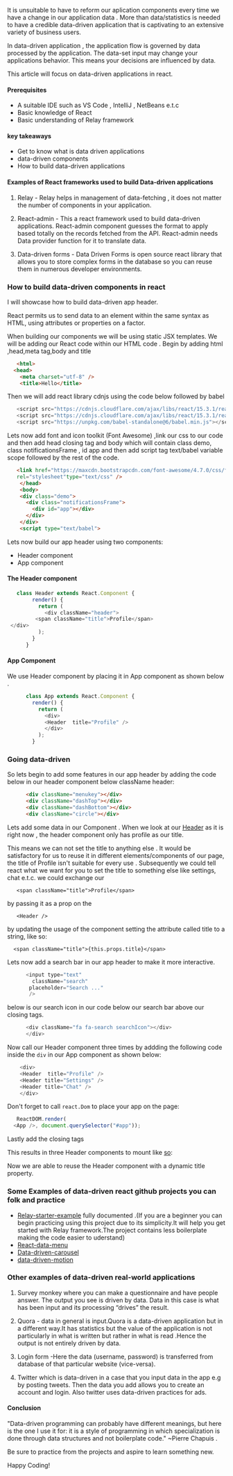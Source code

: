 It is unsuitable to have to reform our aplication components every time we have a change in our application data . More than data/statistics is needed to have a credible data-driven application that is captivating to an extensive variety of business users.

In data-driven application , the application flow is governed by data processed by the application. The data-set input may change your applications behavior. This means your decisions are influenced by data.

This article will focus on data-driven applications in react.

#### Prerequisites

- A suitable IDE such as VS Code , IntelliJ , NetBeans e.t.c
- Basic knowledge of React
- Basic understanding of Relay framework

#### key takeaways

- Get to know what is data driven applications
- data-driven components
- How to build data-driven applications

#### Examples of React frameworks used to build Data-driven applications

1. Relay - Relay helps in management of data-fetching , it does not matter the number of components in your application.

2. React-admin - This a react framework used to build data-driven applications. React-admin component guesses the format to apply based totally on the records fetched from the API. React-admin needs Data provider function for it to translate data.

3. Data-driven forms - Data Driven Forms is open source react library that allows you to store complex forms in the database so you can reuse them in numerous developer environments.

### How to build data-driven components in react
I will showcase how to build data-driven app header.

React permits us to send data to an element within the same syntax as HTML, using attributes or properties on a factor.

When building our components we will be using static JSX templates. We will be adding our React code within our HTML code .
Begin by adding html ,head,meta tag,body and title
```html
   <html>
  <head>
    <meta charset="utf-8" />
    <title>Hello</title>
 ```
 
Then we will add react library cdnjs using the code below followed by babel
 <!-- Script tags including React -->
 ```js
    <script src="https://cdnjs.cloudflare.com/ajax/libs/react/15.3.1/react.min.js"></script>
    <script src="https://cdnjs.cloudflare.com/ajax/libs/react/15.3.1/react-dom.min.js"></script>
    <script src="https://unpkg.com/babel-standalone@6/babel.min.js"></script>
  ```
 
Lets now add font and icon toolkit (Font Awesome) ,link our css to our code and then add head closing tag and body which will contain class demo,
class notificationsFrame , id app and then add script tag text/babel variable scope followed by the rest of the code.
```html
   <link href="https://maxcdn.bootstrapcdn.com/font-awesome/4.7.0/css/font-awesome.min.css"
   rel="stylesheet"type="text/css" />
    </head>
    <body>
    <div class="demo">
      <div class="notificationsFrame">
        <div id="app"></div>
      </div>
    </div>
    <script type="text/babel">
  ```

Lets now build our app header using  two components:
- Header component
- App component
    
  
#### The Header component
```js
   class Header extends React.Component {
        render() {
          return (
            <div className="header">
         <span className="title">Profile</span>
 </div>
          );
        }
      }
```


#### App Component
We use Header component by placing it in App component as shown below .

```js
      class App extends React.Component {
        render() {
          return (
            <div>
            <Header  title="Profile" />
            </div>
          );
        }
```


### Going data-driven

So lets begin to add some features in our app header by adding the code below in our header component below className header:

```html
      <div className="menukey"></div>
      <div className="dashTop"></div>
      <div className="dashBottom"></div>
      <div className="circle"></div>
```

Lets add some data in our Component . When we look at our [Header](https://codepen.io/1-creator/pen/qBXWVXd) as it is right now , the header component only has profile as our title.

This means we can not set the title to anything else . It would be satisfactory for us to reuse it in different elements/components of our page, the title of Profile isn't suitable for every use . Subsequently we could tell react what we want for you to set the title to something else like settings, chat e.t.c. we could exchange our

       <span className="title">Profile</span>

by passing it as a prop on the

       <Header />

by updating the usage of the component setting the attribute called title to a string, like so:

      <span className="title">{this.props.title}</span>
      
Lets now add a search bar in our app header to make it more interactive.

```js
      <input type="text"
        className="search"
       placeholder="Search ..."
       />
```

below is our search icon in our code below our search bar above our closing tags.
```js
      <div className="fa fa-search searchIcon"></div>
      </div>
```

Now call our Header component three times by addding the following code inside the `div` in our App component as shown below:
```js
    <div>
    <Header  title="Profile" />
    <Header title="Settings" />
    <Header title="Chat" />
    </div>
```

Don't forget to call `react.Dom` to place your app on the page:
```js
   ReactDOM.render(
  <App />, document.querySelector("#app"));
```
Lastly add the closing tags
      </script>
    </body>
   </html>
   
This results in three Header components to mount like [so](https://codepen.io/1-creator/full/XWarzzL):

Now we are able to reuse the Header component with a dynamic title property.

### Some Examples of data-driven react github projects you can folk and practice

- [Relay-starter-example](https://github.com/1-creator/relay-starter-example) fully documented .(If you are a beginner you can begin practicing using this project due to its simplicity.It will help you get started with Relay framework.The project contains less boilerplate making the code easier to uderstand)
- [React-data-menu](https://github.com/dkozar/react-data-menu)
- [Data-driven-carousel](https://github.com/JasonShin/React-Carousel-Data-Driven)
- [data-driven-motion](https://github.com/tkh44/data-driven-motion)

### Other examples of data-driven real-world applications

1. Survey monkey where you can make a questionnaire and have people answer. The output you see is driven by data. Data in this case is what has been input and its processing “drives” the result.

2.  Quora - data in general is input.Quora is a data-driven application but in a different way.It has statistics but the value of the application is not particularly in what is written but rather in what is read .Hence the output is not entirely driven by data.

3. Login form -Here the data (username, password) is transferred from database of that particular website (vice-versa).

4. Twitter which is data-driven in a case that you input data in the app e.g by posting tweets. Then the data you add allows you to create an account and login. Also twitter uses data-driven practices for ads.

#### Conclusion

"Data-driven programming can probably have different meanings, but here is the one I use it for: it is a style of programming in which specialization is done through data structures and not boilerplate code." ~Pierre Chapuis .

Be sure to practice from the projects and aspire to learn something new.

Happy Coding!
